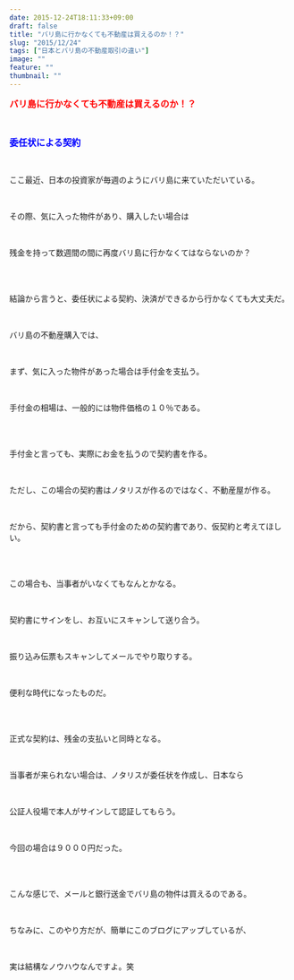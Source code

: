 ```yaml
---
date: 2015-12-24T18:11:33+09:00
draft: false
title: "バリ島に行かなくても不動産は買えるのか！？"
slug: "2015/12/24"
tags: ["日本とバリ島の不動産取引の違い"]
image: ""
feature: ""
thumbnail: ""
---
```

<p><font color="#ff0000" size="3"><strong>バリ島に行かなくても不動産は買えるのか！？</strong></font></p><br/><p><font color="#0000ff" size="3"><strong>委任状による契約</strong></font></p><br/><p>ここ最近、日本の投資家が毎週のようにバリ島に来ていただいている。</p><br/><p>その際、気に入った物件があり、購入したい場合は</p><br/><p>残金を持って数週間の間に再度バリ島に行かなくてはならないのか？</p><br/><br/><p>結論から言うと、委任状による契約、決済ができるから行かなくても大丈夫だ。</p><br/><p>バリ島の不動産購入では、</p><br/><p>まず、気に入った物件があった場合は手付金を支払う。</p><br/><p>手付金の相場は、一般的には物件価格の１０％である。</p><br/><br/><p>手付金と言っても、実際にお金を払うので契約書を作る。</p><br/><p>ただし、この場合の契約書はノタリスが作るのではなく、不動産屋が作る。</p><br/><p>だから、契約書と言っても手付金のための契約書であり、仮契約と考えてほしい。</p><br/><br/><p>この場合も、当事者がいなくてもなんとかなる。</p><br/><p>契約書にサインをし、お互いにスキャンして送り合う。</p><br/><p>振り込み伝票もスキャンしてメールでやり取りする。</p><br/><p>便利な時代になったものだ。</p><br/><br/><p>正式な契約は、残金の支払いと同時となる。</p><br/><p>当事者が来られない場合は、ノタリスが委任状を作成し、日本なら</p><br/><p>公証人役場で本人がサインして認証してもらう。</p><br/><p>今回の場合は９０００円だった。</p><br/><br/><p>こんな感じで、メールと銀行送金でバリ島の物件は買えるのである。</p><br/><p>ちなみに、このやり方だが、簡単にこのブログにアップしているが、</p><br/><p>実は結構なノウハウなんですよ。笑</p><br/><br/><br/><br/><br/><br/>

